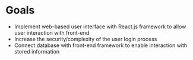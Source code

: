 # Goals
- Implement web-based user interface with React.js framework to allow user interaction with front-end
- Increase the security/complexity of the user login process
- Connect database with front-end framework to enable interaction with stored information
